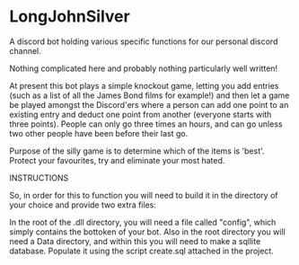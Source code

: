 # LongJohnSilver
A discord bot holding various specific functions for our personal discord channel.

Nothing complicated here and probably nothing particularly well written!

At present this bot plays a simple knockout game, letting you add entries (such as a list of all the James Bond films for example!)
and then let a game be played amongst the Discord'ers where a person can add one point to an existing entry and deduct one point 
from another (everyone starts with three points). People can only go three times an hours, and can go unless two other people have
been before their last go.

Purpose of the silly game is to determine which of the items is 'best'. Protect your favourites, try and eliminate your most hated.

INSTRUCTIONS

So, in order for this to function you will need to build it in the directory of your choice and provide two extra files:

In the root of the .dll directory, you will need a file called "config", which simply contains the bottoken of your bot.
Also in the root directory you will need a Data directory, and within this you will need to make a sqllite database.
Populate it using the script create.sql attached in the project.
